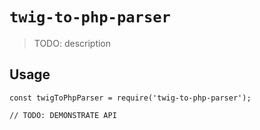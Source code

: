 # `twig-to-php-parser`

> TODO: description

## Usage

```
const twigToPhpParser = require('twig-to-php-parser');

// TODO: DEMONSTRATE API
```
